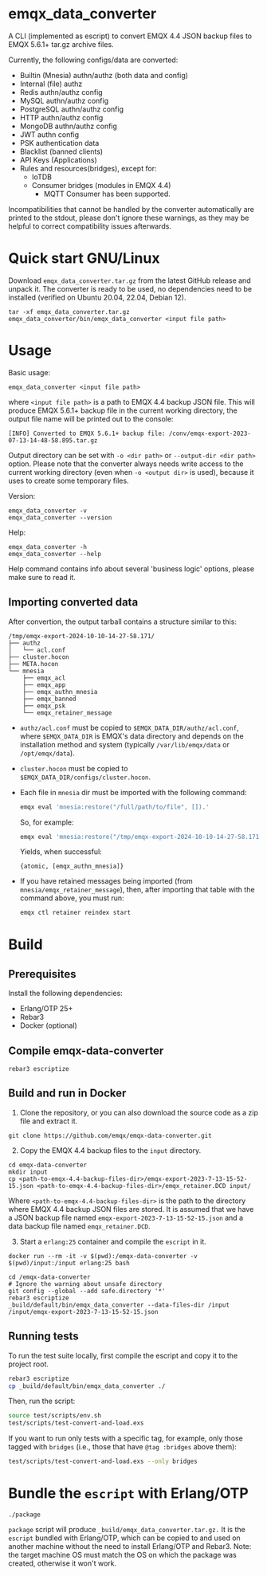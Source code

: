 emqx_data_converter
=====

A CLI (implemented as escript) to convert EMQX 4.4 JSON backup files to EMQX 5.6.1+ tar.gz archive files.

Currently, the following configs/data are converted:

- Builtin (Mnesia) authn/authz (both data and config)
- Internal (file) authz
- Redis authn/authz config
- MySQL authn/authz config
- PostgreSQL authn/authz config
- HTTP authn/authz config
- MongoDB authn/authz config
- JWT authn config
- PSK authentication data
- Blacklist (banned clients)
- API Keys (Applications)
- Rules and resources(bridges), except for:
  - IoTDB
  - Consumer bridges (modules in EMQX 4.4)
    + MQTT Consumer has been supported.

Incompatibilities that cannot be handled by the converter automatically are printed to the stdout,
please don't ignore these warnings, as they may be helpful to correct compatibility issues afterwards.

# Quick start GNU/Linux

Download `emqx_data_converter.tar.gz` from the latest GitHub release and unpack it.
The converter is ready to be used, no dependencies need to be installed (verified on Ubuntu 20.04, 22.04, Debian 12).

```shell
tar -xf emqx_data_converter.tar.gz
emqx_data_converter/bin/emqx_data_converter <input file path>
```

# Usage

Basic usage:

```shell
emqx_data_converter <input file path>
```

where `<input file path>` is a path to  EMQX 4.4 backup JSON file.
This will produce EMQX 5.6.1+ backup file in the current working directory,
the output file name will be printed out to the console:

```
[INFO] Converted to EMQX 5.6.1+ backup file: /conv/emqx-export-2023-07-13-14-48-58.895.tar.gz
```

Output directory can be set with `-o <dir path>` or `--output-dir <dir path>` option.
Please note that the converter always needs write access to the current working directory (even when `-o <output dir>` is used),
because it uses to create some temporary files.

Version:

```shell
emqx_data_converter -v
emqx_data_converter --version
```

Help:

```shell
emqx_data_converter -h
emqx_data_converter --help
```

Help command contains info about several 'business logic' options, please make sure to read it.

## Importing converted data

After convertion, the output tarball contains a structure similar to this:

```
/tmp/emqx-export-2024-10-10-14-27-58.171/
├── authz
│   └── acl.conf
├── cluster.hocon
├── META.hocon
└── mnesia
    ├── emqx_acl
    ├── emqx_app
    ├── emqx_authn_mnesia
    ├── emqx_banned
    ├── emqx_psk
    └── emqx_retainer_message
```

- `authz/acl.conf` must be copied to `$EMQX_DATA_DIR/authz/acl.conf`, where `$EMQX_DATA_DIR` is EMQX's data directory and depends on the installation method and system (typically `/var/lib/emqx/data` or `/opt/emqx/data`).
- `cluster.hocon` must be copied to `$EMQX_DATA_DIR/configs/cluster.hocon`.
- Each file in `mnesia` dir must be imported with the following command:

  ```sh
  emqx eval 'mnesia:restore("/full/path/to/file", []).'
  ```

  So, for example:

  ```sh
  emqx eval 'mnesia:restore("/tmp/emqx-export-2024-10-10-14-27-58.171/mnesia/emqx_authn_mnesia", []).'
  ```

  Yields, when successful:

  ```
  {atomic, [emqx_authn_mnesia]}
  ```

- If you have retained messages being imported (from `mnesia/emqx_retainer_message`), then, after importing that table with the command above, you must run:

  ```sh
  emqx ctl retainer reindex start
  ```

# Build

## Prerequisites

Install the following dependencies:

- Erlang/OTP 25+
- Rebar3
- Docker (optional)

## Compile emqx-data-converter

```
rebar3 escriptize
```

## Build and run in Docker

1. Clone the repository, or you can also download the source code as a zip file and extract it.

```shell
git clone https://github.com/emqx/emqx-data-converter.git
```

2. Copy the EMQX 4.4 backup files to the `input` directory.

```shell
cd emqx-data-converter
mkdir input
cp <path-to-emqx-4.4-backup-files-dir>/emqx-export-2023-7-13-15-52-15.json <path-to-emqx-4.4-backup-files-dir>/emqx_retainer.DCD input/
```

Where `<path-to-emqx-4.4-backup-files-dir>` is the path to the directory where EMQX 4.4 backup JSON files are stored. It is assumed that we have a JSON backup file named `emqx-export-2023-7-13-15-52-15.json` and a data backup file named `emqx_retainer.DCD`.

3. Start a `erlang:25` container and compile the `escript` in it.

```shell
docker run --rm -it -v $(pwd):/emqx-data-converter -v $(pwd)/input:/input erlang:25 bash

cd /emqx-data-converter
# Ignore the warning about unsafe directory
git config --global --add safe.directory '*'
rebar3 escriptize
_build/default/bin/emqx_data_converter --data-files-dir /input /input/emqx-export-2023-7-13-15-52-15.json
```

## Running tests

To run the test suite locally, first compile the escript and copy it to the project root.

```sh
rebar3 escriptize
cp _build/default/bin/emqx_data_converter ./
```

Then, run the script:

```sh
source test/scripts/env.sh
test/scripts/test-convert-and-load.exs
```

If you want to run only tests with a specific tag, for example, only those tagged with `bridges` (i.e., those that have `@tag :bridges` above them):

```sh
test/scripts/test-convert-and-load.exs --only bridges
```

# Bundle the `escript` with Erlang/OTP

```shell
./package
```

`package` script will produce `_build/emqx_data_converter.tar.gz.` It is the `escript` bundled with Erlang/OTP,
which can be copied to and used on another machine without the need to install Erlang/OTP and Rebar3.
Note: the target machine OS must match the OS on which the package was created, otherwise it won't work.
